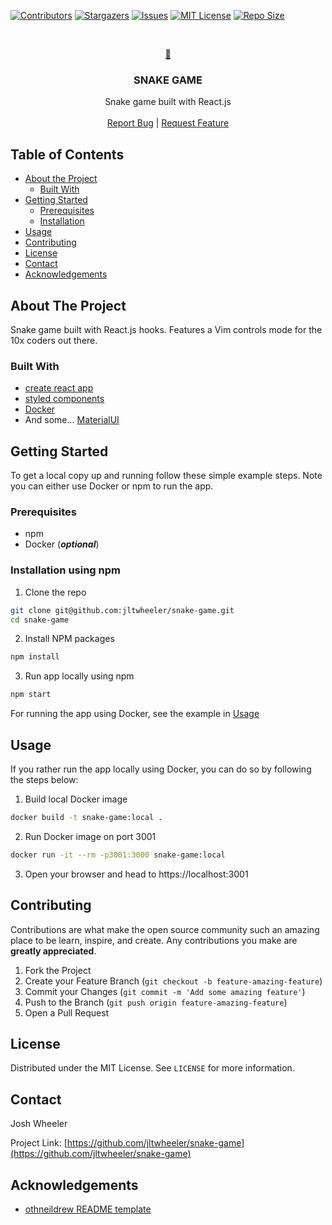 [![Contributors][contributors-shield]][contributors-url]
[![Stargazers][stars-shield]][stars-url]
[![Issues][issues-shield]][issues-url]
[![MIT License][license-shield]][license-url]
[![Repo Size][repo-size-shield]][repo-size-url]

<!-- PROJECT LOGO -->
<br />
<p align="center">
  <a href="https://github.com/jltwheeler/snake-game">
    🐍
  </a>

  <h3 align="center">SNAKE GAME</h3>

  <p align="center">Snake game built with React.js
    <br />
    <br />
    <a href="https://github.com/jltwheeler/snake-game/issues">Report Bug</a>
    |
    <a href="https://github.com/jltwheeler/snake-game/issues">Request Feature</a>
  </p>
</p>

<!-- TABLE OF CONTENTS -->

## Table of Contents

- [About the Project](#about-the-project)
  - [Built With](#built-with)
- [Getting Started](#getting-started)
  - [Prerequisites](#prerequisites)
  - [Installation](#installation)
- [Usage](#usage)
- [Contributing](#contributing)
- [License](#license)
- [Contact](#contact)
- [Acknowledgements](#acknowledgements)

<!-- ABOUT THE PROJECT -->

## About The Project

<!-- put screen shot here?  -->

Snake game built with React.js hooks. Features a Vim controls mode for the 10x
coders out there.

### Built With

- [create react app](https://create-react-app.dev/)
- [styled components](https://styled-components.com/)
- [Docker](https://www.docker.com/)
- And some... [MaterialUI](https://material-ui.com/)

<!-- GETTING STARTED -->

## Getting Started

To get a local copy up and running follow these simple example steps. Note you
can either use Docker or npm to run the app.

### Prerequisites

- npm
- Docker (**_optional_**)

### Installation using npm

1. Clone the repo

```sh
git clone git@github.com:jltwheeler/snake-game.git
cd snake-game
```

2. Install NPM packages

```sh
npm install
```

3. Run app locally using npm

```sh
npm start
```

For running the app using Docker, see the example in [Usage](##Usage)

<!-- USAGE EXAMPLES -->

## Usage

If you rather run the app locally using Docker, you can do so by following the
steps below:

1. Build local Docker image

```sh
docker build -t snake-game:local .
```

2. Run Docker image on port 3001

```sh
docker run -it --rm -p3001:3000 snake-game:local
```

3. Open your browser and head to https://localhost:3001

<!-- CONTRIBUTING -->

## Contributing

Contributions are what make the open source community such an amazing place to
be learn, inspire, and create. Any contributions you make are **greatly
appreciated**.

1. Fork the Project
2. Create your Feature Branch (`git checkout -b feature-amazing-feature`)
3. Commit your Changes (`git commit -m 'Add some amazing feature'`)
4. Push to the Branch (`git push origin feature-amazing-feature`)
5. Open a Pull Request

<!-- LICENSE -->

## License

Distributed under the MIT License. See `LICENSE` for more information.

<!-- CONTACT -->

## Contact

Josh Wheeler

Project Link: [https://github.com/jltwheeler/snake-game](https://github.com/jltwheeler/snake-game)

<!-- ACKNOWLEDGEMENTS -->

## Acknowledgements

- [othneildrew README template](https://github.com/othneildrew/Best-README-Template)

<!-- MARKDOWN LINKS & IMAGES -->
<!-- https://www.markdownguide.org/basic-syntax/#reference-style-links -->

[contributors-shield]: https://img.shields.io/github/contributors/jltwheeler/snake-game.svg?style=flat-square
[contributors-url]: https://github.com/jltwheeler/snake-game/graphs/contributors
[stars-shield]: https://img.shields.io/github/stars/jltwheeler/snake-game.svg?style=flat-square
[stars-url]: https://github.com/jltwheeler/snake-game/stargazers
[issues-shield]: https://img.shields.io/github/issues-raw/jltwheeler/snake-game
[issues-url]: https://github.com/jltwheeler/snake-game/issues
[license-shield]: https://img.shields.io/github/license/jltwheeler/snake-game.svg?style=flat-square
[license-url]: https://github.com/jltwheeler/snake-game/blob/master/LICENSE
[repo-size-shield]: https://img.shields.io/github/repo-size/jltwheeler/snake-game
[repo-size-url]: https://github.com/jltwheeler/snake-game
